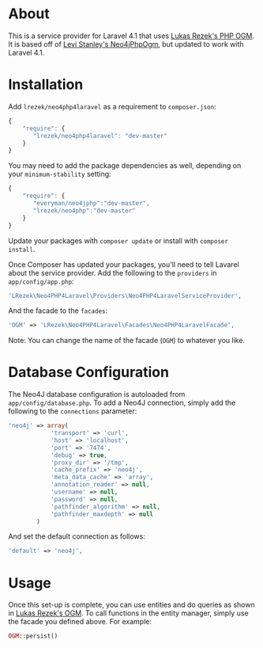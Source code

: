 About
=====

This is a service provider for Laravel 4.1 that uses [Lukas Rezek's PHP OGM](https://github.com/lrezek/Neo4PHP). It is based off of [Levi Stanley's Neo4jPhpOgm](https://github.com/niterain/Neo4jPhpOgm), but updated to work with Laravel 4.1.

Installation
=============

Add `lrezek/neo4php4laravel` as a requirement to `composer.json`:

```JavaScript
{
    "require": {
       "lrezek/neo4php4laravel": "dev-master"
    }
}
```

You may need to add the package dependencies as well, depending on your `minimum-stability` setting:

```JavaScript
{
    "require": {
       "everyman/neo4jphp":"dev-master",
       "lrezek/neo4php":"dev-master"
    }
}
```

Update your packages with `composer update` or install with `composer install`.

Once Composer has updated your packages, you'll need to tell Lavarel about the service provider. Add the following to the `providers` in `app/config/app.php`: 

```PHP
'LRezek\Neo4PHP4Laravel\Providers\Neo4PHP4LaravelServiceProvider',
```

And the facade to the `facades`:

```PHP
'OGM' => 'LRezek\Neo4PHP4Laravel\Facades\Neo4PHP4LaravelFacade',
```

Note: You can change the name of the facade (`OGM`) to whatever you like.

Database Configuration
===========

The Neo4J database configuration is autoloaded from `app/config/database.php`. To add a Neo4J connection, simply add the following to the `connections` parameter:

```PHP
'neo4j' => array(
            'transport' => 'curl',
            'host' => 'localhost',
            'port' => '7474',
            'debug' => true,
            'proxy_dir' => '/tmp',
            'cache_prefix' => 'neo4j',
            'meta_data_cache' => 'array',
            'annotation_reader' => null,
            'username' => null,
            'password' => null,
            'pathfinder_algorithm' => null,
            'pathfinder_maxdepth' => null
        )
```

And set the default connection as follows:

```PHP
'default' => 'neo4j',
```

Usage
============================

Once this set-up is complete, you can use entities and do queries as shown in [Lukas Rezek's OGM](https://github.com/lrezek/Neo4PHP). To call functions in the entity manager, simply use the facade you defined above. For example:

```PHP
OGM::persist()
```
